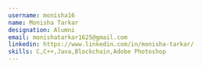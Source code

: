 ```yaml
---
username: monisha16
name: Monisha Tarkar
designation: Alumni
email: monishatarkar1625@gmail.com
linkedin: https://www.linkedin.com/in/monisha-tarkar/
skills: C,C++,Java,Blockchain,Adobe Photoshop
---
```

